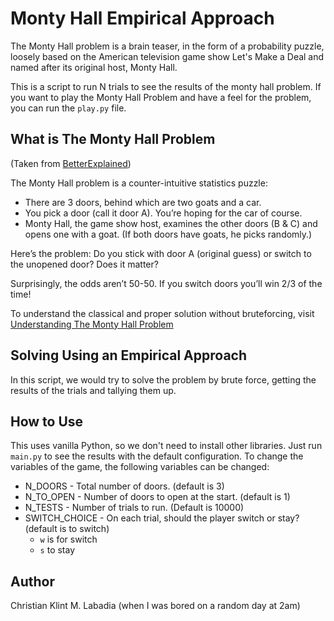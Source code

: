 # Monty Hall Empirical Approach

The Monty Hall problem is a brain teaser, in the form of a probability puzzle, loosely based on the American television game show Let's Make a Deal and named after its original host, Monty Hall.

This is a script to run N trials to see the results of the monty hall problem. If you want to play the Monty Hall Problem and have a feel for the problem, you can run the `play.py` file.

## What is The Monty Hall Problem

(Taken from [BetterExplained](https://betterexplained.com/articles/understanding-the-monty-hall-problem/))  

The Monty Hall problem is a counter-intuitive statistics puzzle:

- There are 3 doors, behind which are two goats and a car.
- You pick a door (call it door A). You’re hoping for the car of course.
- Monty Hall, the game show host, examines the other doors (B & C) and opens one with a goat. (If both doors have goats, he picks randomly.)

Here’s the problem: Do you stick with door A (original guess) or switch to the unopened door? Does it matter?

Surprisingly, the odds aren’t 50-50. If you switch doors you’ll win 2/3 of the time!

To understand the classical and proper solution without bruteforcing, visit [Understanding The Monty Hall Problem](https://betterexplained.com/articles/understanding-the-monty-hall-problem/)

## Solving Using an Empirical Approach

In this script, we would try to solve the problem by brute force, getting the results of the trials and tallying them up.

## How to Use

This uses vanilla Python, so we don't need to install other libraries. Just run `main.py` to see the results with the default configuration. To change the variables of the game, the following variables can be changed:

- N_DOORS - Total number of doors. (default is 3)
- N_TO_OPEN - Number of doors to open at the start. (default is 1)
- N_TESTS - Number of trials to run. (Default is 10000)
- SWITCH_CHOICE - On each trial, should the player switch or stay? (default is to switch)
  - `w` is for switch
  - `s` to stay

## Author

Christian Klint M. Labadia (when I was bored on a random day at 2am)
